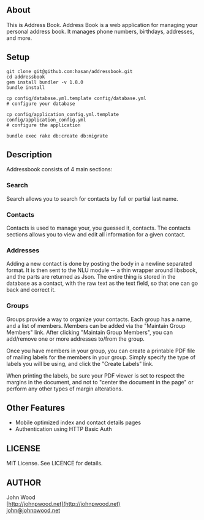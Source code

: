 ## About

This is Address Book.  Address Book is a web application for managing
your personal address book.  It manages phone numbers, birthdays, addresses, 
and more.

## Setup
```
git clone git@github.com:hasan/addressbook.git
cd addressbook
gem install bundler -v 1.8.0
bundle install

cp config/database.yml.template config/database.yml
# configure your database

cp config/application_config.yml.template config/application_config.yml
# configure the application

bundle exec rake db:create db:migrate
```

## Description
Addressbook consists of 4 main sections:

### Search
Search allows you to search for contacts by full or partial last name.

### Contacts
Contacts is used to manage your, you guessed it, contacts.  The contacts sections allows
you to view and edit all information for a given contact.

### Addresses
Adding a new contact is done by posting the body in a newline separated format. It is then sent to the NLU module -- a thin wrapper around libsbook, and the parts are returned as Json. The entire thing is stored in the database as a contact, with the raw text as the text field, so that one can go back and correct it. 

### Groups
Groups provide a way to organize your contacts.  Each group has a name, and 
a list of members.  Members can be added via the "Maintain Group Members"
link.  After clicking "Maintain Group Members", you can add/remove one or more
addresses to/from the group.

Once you have members in your group, you can create a printable PDF file of
mailing labels for the members in your group.  Simply specify the type of labels
you will be using, and click the "Create Labels" link.

When printing the labels, be sure your PDF viewer is set to respect the 
margins in the document, and not to "center the document in the page" or 
perform any other types of margin alterations.

## Other Features
* Mobile optimized index and contact details pages
* Authentication using HTTP Basic Auth
 
## LICENSE
MIT License.  See LICENCE for details.

## AUTHOR
John Wood  
[http://johnpwood.net](http://johnpwood.net)  
[john@johnpwood.net](mailto:john@johnpwood.net)  

